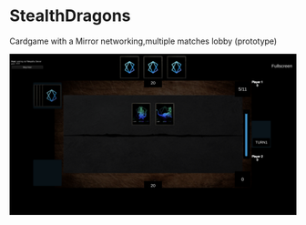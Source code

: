 # StealthDragons
Cardgame with a Mirror networking,multiple matches lobby (prototype)

![Alt text](https://github.com/magus4r/StealthDragons/blob/master/StealthDragons.png)

